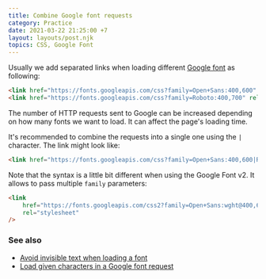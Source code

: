```yaml
---
title: Combine Google font requests
category: Practice
date: 2021-03-22 21:25:00 +7
layout: layouts/post.njk
topics: CSS, Google Font
---
```


Usually we add separated links when loading different [Google font](https://fonts.google.com) as following:

```html
<link href="https://fonts.googleapis.com/css?family=Open+Sans:400,600" rel="stylesheet" />
<link href="https://fonts.googleapis.com/css?family=Roboto:400,700" rel="stylesheet" />
```

The number of HTTP requests sent to Google can be increased depending on how many fonts we want to load. It can affect the page's loading time.

It's recommended to combine the requests into a single one using the `|` character. The link might look like:

```html
<link href="https://fonts.googleapis.com/css?family=Open+Sans:400,600|Roboto:400,700" rel="stylesheet" />
```

Note that the syntax is a little bit different when using the Google Font v2. It allows to pass multiple `family` parameters:

```html
<link
    href="https://fonts.googleapis.com/css2?family=Open+Sans:wght@400,600&family=Roboto:wght@400,700"
    rel="stylesheet"
/>
```

### See also

-   [Avoid invisible text when loading a font](/avoid-invisible-text-when-loading-a-font.html)
-   [Load given characters in a Google font request](/load-given-characters-in-a-google-font-request.html)
